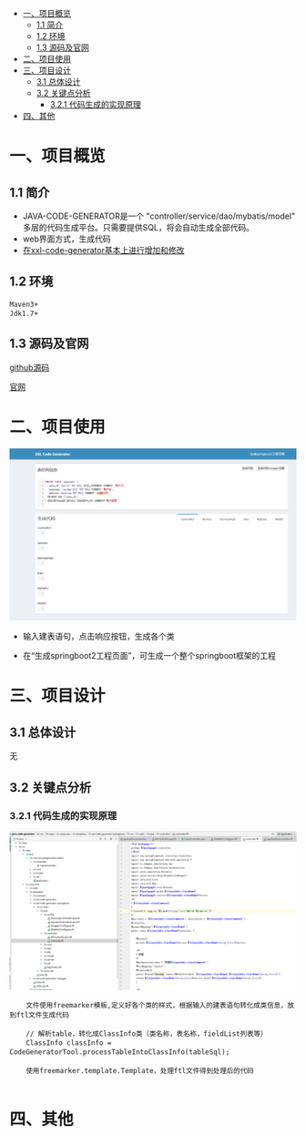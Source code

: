 * [一、项目概览](#一数据类型)
    * [1.1 简介](#11-简介) 
    * [1.2 环境](#12-环境)
    * [1.3 源码及官网](#13-源码及官网)
* [二、项目使用](#二项目使用)
* [三、项目设计](#三项目设计)
    * [3.1 总体设计](#31-总体设计)
    * [3.2 关键点分析](#32-关键点分析)
        * [3.2.1 代码生成的实现原理](#321-代码生成的实现原理)  
* [四、其他](#四其他)

# 一、项目概览

## 1.1 简介
- JAVA-CODE-GENERATOR是一个 "controller/service/dao/mybatis/model" 多层的代码生成平台。只需要提供SQL，将会自动生成全部代码。
- web界面方式，生成代码
- [在xxl-code-generator基本上进行增加和修改](http://www.xuxueli.com/xxl-code-generator/)

## 1.2 环境
```aidl
Maven3+
Jdk1.7+
```
## 1.3 源码及官网

[github源码](https://github.com/zanghongmin/java-code-generator)

[官网](http://www.xuxueli.com/xxl-code-generator/)

# 二、项目使用


![总体架构图](pic/JAVA-CODE-Generator-use.png)

- 输入建表语句，点击响应按钮，生成各个类

- 在“生成springboot2工程页面”，可生成一个整个springboot框架的工程



# 三、项目设计

## 3.1 总体设计
无

## 3.2 关键点分析

### 3.2.1 代码生成的实现原理
![总体架构图](pic/JAVA-CODE-Generator-yl.png)
```aidl
    文件使用freemarker模板,定义好各个类的样式，根据输入的建表语句转化成类信息，放到ftl文件生成代码
    
    // 解析table，转化成ClassInfo类（类名称，表名称，fieldList列表等）
    ClassInfo classInfo = CodeGeneratorTool.processTableIntoClassInfo(tableSql);
    
    使用freemarker.template.Template，处理ftl文件得到处理后的代码
    

```
# 四、其他
